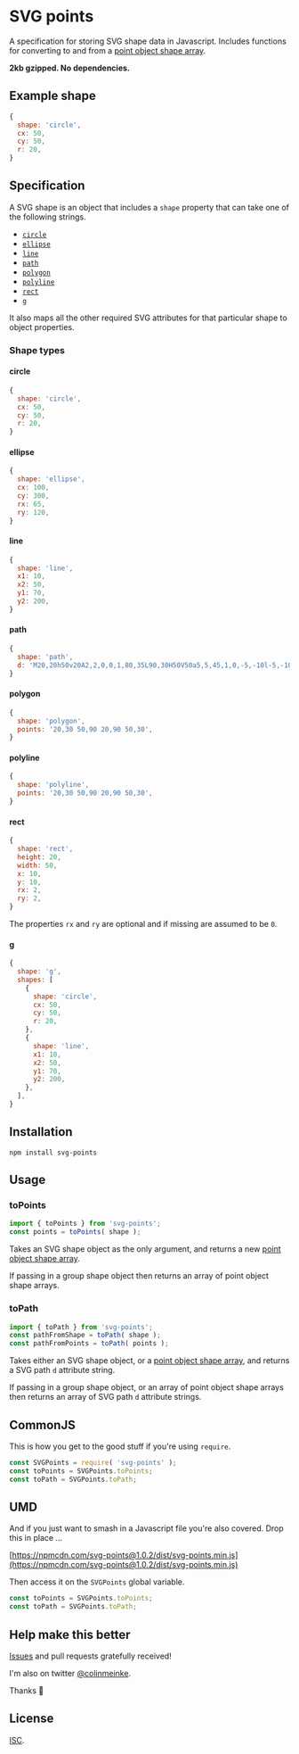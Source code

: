 # SVG points

A specification for storing SVG shape data in Javascript.
Includes functions for converting to and from a
[point object shape array](https://github.com/colinmeinke/points).

**2kb gzipped. No dependencies.**

## Example shape

```js
{
  shape: 'circle',
  cx: 50,
  cy: 50,
  r: 20,
}
```

## Specification

A SVG shape is an object that includes a `shape` property
that can take one of the following strings.

- [`circle`](#circle)
- [`ellipse`](#ellipse)
- [`line`](#line)
- [`path`](#path)
- [`polygon`](#polygon)
- [`polyline`](#polyline)
- [`rect`](#rect)
- [`g`](#group)

It also maps all the other required SVG attributes for that
particular shape to object properties.

### Shape types

#### circle

```js
{
  shape: 'circle',
  cx: 50,
  cy: 50,
  r: 20,
}
```

#### ellipse

```js
{
  shape: 'ellipse',
  cx: 100,
  cy: 300,
  rx: 65,
  ry: 120,
}
```

#### line

```js
{
  shape: 'line',
  x1: 10,
  x2: 50,
  y1: 70,
  y2: 200,
}
```

#### path

```js
{
  shape: 'path',
  d: 'M20,20h50v20A2,2,0,0,1,80,35L90,30H50V50a5,5,45,1,0,-5,-10l-5,-10Z',
}
```

#### polygon

```js
{
  shape: 'polygon',
  points: '20,30 50,90 20,90 50,30',
}
```

#### polyline

```js
{
  shape: 'polyline',
  points: '20,30 50,90 20,90 50,30',
}
```

#### rect

```js
{
  shape: 'rect',
  height: 20,
  width: 50,
  x: 10,
  y: 10,
  rx: 2,
  ry: 2,
}
```

The properties `rx` and `ry` are optional and if missing are
assumed to be `0`.

#### g

```js
{
  shape: 'g',
  shapes: [
    {
      shape: 'circle',
      cx: 50,
      cy: 50,
      r: 20,
    },
    {
      shape: 'line',
      x1: 10,
      x2: 50,
      y1: 70,
      y2: 200,
    },
  ],
}
```

## Installation

```
npm install svg-points
```

## Usage

### toPoints

```js
import { toPoints } from 'svg-points';
const points = toPoints( shape );
```

Takes an SVG shape object as the only argument, and
returns a new
[point object shape array](https://github.com/colinmeinke/points).

If passing in a group shape object then returns an array of
point object shape arrays.

### toPath

```js
import { toPath } from 'svg-points';
const pathFromShape = toPath( shape );
const pathFromPoints = toPath( points );
```

Takes either an SVG shape object, or a
[point object shape array](https://github.com/colinmeinke/points),
and returns a SVG path `d` attribute string.

If passing in a group shape object, or an array of
point object shape arrays then returns an array of
SVG path `d` attribute strings.

## CommonJS

This is how you get to the good stuff if you're using
`require`.

```js
const SVGPoints = require( 'svg-points' );
const toPoints = SVGPoints.toPoints;
const toPath = SVGPoints.toPath;
```

## UMD

And if you just want to smash in a Javascript file you're
also covered. Drop this in place ...

[https://npmcdn.com/svg-points@1.0.2/dist/svg-points.min.js](https://npmcdn.com/svg-points@1.0.2/dist/svg-points.min.js)

Then access it on the `SVGPoints` global variable.

```js
const toPoints = SVGPoints.toPoints;
const toPath = SVGPoints.toPath;
```

## Help make this better

[Issues](https://github.com/colinmeinke/svg-points/issues/new)
and pull requests gratefully received!

I'm also on twitter [@colinmeinke](https://twitter.com/colinmeinke).

Thanks :star2:

## License

[ISC](./LICENSE.md).
